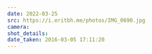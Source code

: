 ```yaml
---
date: 2022-03-25
src: https://i.eritbh.me/photos/IMG_0690.jpg
camera:
shot_details:
date_taken: 2016-03-05 17:11:20
---
```

